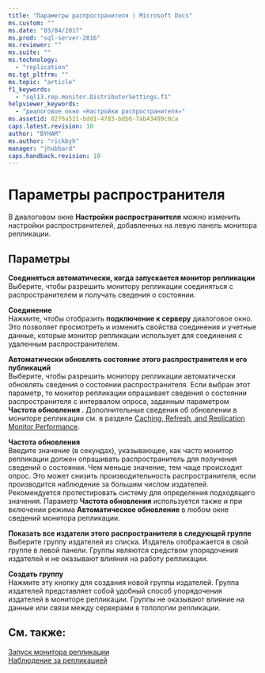 ```yaml
---
title: "Параметры распространителя | Microsoft Docs"
ms.custom: ""
ms.date: "03/04/2017"
ms.prod: "sql-server-2016"
ms.reviewer: ""
ms.suite: ""
ms.technology: 
  - "replication"
ms.tgt_pltfrm: ""
ms.topic: "article"
f1_keywords: 
  - "sql13.rep.monitor.DistributorSettings.f1"
helpviewer_keywords: 
  - "диалоговое окно «Настройки распространителя»"
ms.assetid: 8276a521-bdd1-4783-bdb6-7ab43499c0ca
caps.latest.revision: 10
author: "BYHAM"
ms.author: "rickbyh"
manager: "jhubbard"
caps.handback.revision: 10
---
```

# Параметры распространителя
  В диалоговом окне **Настройки распространителя** можно изменить настройки распространителей, добавленных на левую панель монитора репликации.  
  
## Параметры  
 **Соединяться автоматически, когда запускается монитор репликации**  
 Выберите, чтобы разрешить монитору репликации соединяться с распространителем и получать сведения о состоянии.  
  
 **Соединение**  
 Нажмите, чтобы отобразить **подключение к серверу** диалоговое окно. Это позволяет просмотреть и изменить свойства соединения и учетные данные, которые монитор репликации использует для соединения с удаленным распространителем.  
  
 **Автоматически обновлять состояние этого распространителя и его публикаций**  
 Выберите, чтобы разрешить монитору репликации автоматически обновлять сведения о состоянии распространителя. Если выбран этот параметр, то монитор репликации опрашивает сведения о состоянии распространителя с интервалом опроса, заданным параметром **Частота обновления** . Дополнительные сведения об обновлении в мониторе репликации см. в разделе [Caching, Refresh, and Replication Monitor Performance](../../relational-databases/replication/monitor/caching-refresh-and-replication-monitor-performance.md).  
  
 **Частота обновления**  
 Введите значение (в секундах), указывающее, как часто монитор репликации должен опрашивать распространитель для получения сведений о состоянии. Чем меньше значение, тем чаще происходит опрос. Это может снизить производительность распространителя, если производится наблюдение за большим числом издателей. Рекомендуется протестировать систему для определения подходящего значения. Параметр **Частота обновления** используется также и при включении режима **Автоматическое обновление** в любом окне сведений монитора репликации.  
  
 **Показать все издатели этого распространителя в следующей группе**  
 Выберите группу издателей из списка. Издатель отображается в свой группе в левой панели. Группы являются средством упорядочения издателей и не оказывают влияния на работу репликации.  
  
 **Создать группу**  
 Нажмите эту кнопку для создания новой группы издателей. Группа издателей представляет собой удобный способ упорядочения издателей в мониторе репликации. Группы не оказывают влияние на данные или связи между серверами в топологии репликации.  
  
## См. также:  
 [Запуск монитора репликации](../../relational-databases/replication/monitor/start-the-replication-monitor.md)   
 [Наблюдение за репликацией](../../relational-databases/replication/monitor/monitoring-replication-overview.md)  
  
  